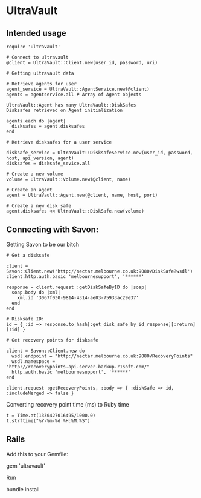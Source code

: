 # UltraVault

## Intended usage

    require 'ultravault'

    # Connect to ultravault
    @client = UltraVault::Client.new(user_id, password, uri)
    
    # Getting ultravault data
    
    # Retrieve agents for user
    agent_service = UltraVault::AgentService.new(@client)
    agents = agentservice.all # Array of Agent objects
    
    UltraVault::Agent has many UltraVault::DiskSafes
    Disksafes retrieved on Agent initialization
    
    agents.each do |agent|
      disksafes = agent.disksafes
    end
    
    # Retrieve disksafes for a user service
    
    disksafe_service = UltraVault::DisksafeService.new(user_id, password, host, api_version, agent)
    disksafes = disksafe_sevice.all
    
    # Create a new volume
    volume = UltraVault::Volume.new(@client, name)
    
    # Create an agent
    agent = UltraVault::Agent.new(@client, name, host, port)
    
    # Create a new disk safe
    agent.disksafes << UltraVault::DiskSafe.new(volume)
    
## Connecting with Savon:


Getting Savon to be our bitch

    # Get a disksafe
    
    client = Savon::Client.new('http://nectar.melbourne.co.uk:9080/DiskSafe?wsdl')
    client.http.auth.basic 'melbournesupport', '******'

    response = client.request :getDiskSafeByID do |soap|
      soap.body do |xml|
        xml.id '3067f030-9814-4314-ae03-75933ac29e37'
      end
    end
    
    # Disksafe ID:
    id = { :id => response.to_hash[:get_disk_safe_by_id_response][:return][:id] }

    # Get recovery points for disksafe
    
    client = Savon::Client.new do
      wsdl.endpoint = "http://nectar.melbourne.co.uk:9080/RecoveryPoints"
      wsdl.namespace = "http://recoverypoints.api.server.backup.r1soft.com/"
      http.auth.basic 'melbournesupport', '******'
    end

    client.request :getRecoveryPoints, :body => { :diskSafe => id, :includeMerged => false }

Converting recovery point time (ms) to Ruby time

    t = Time.at(1330427016495/1000.0)
    t.strftime("%Y-%m-%d %H:%M.%S")


## Rails

Add this to your Gemfile:

  gem 'ultravault'

Run

  bundle install
